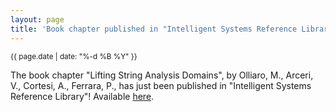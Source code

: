 ```yaml
---
layout: page
title: 'Book chapter published in "Intelligent Systems Reference Library"!'
---
```


<small>{{ page.date | date: "%-d %B %Y" }}</small>

The book chapter "Lifting String Analysis Domains", by Olliaro, M., Arceri, V., Cortesi, A., Ferrara, P., has just been published in "Intelligent Systems Reference Library"! Available [here](https://doi.org/10.1007/978-981-19-9601-6_7).
